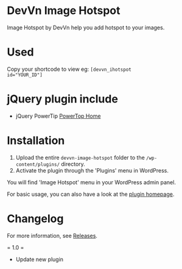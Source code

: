 # DevVn Image Hotspot

Image Hotspot by DevVn help you add hotspot to your images.

# Used

Copy your shortcode to view eg: <code>[devvn_ihotspot id="YOUR_ID"]</code>

# jQuery plugin include

- jQuery PowerTip [PowerTop Home](https://stevenbenner.github.io/jquery-powertip/)


# Installation

1. Upload the entire `devvn-image-hotspot` folder to the `/wp-content/plugins/` directory.
1. Activate the plugin through the 'Plugins' menu in WordPress.

You will find 'Image Hotspot' menu in your WordPress admin panel.

For basic usage, you can also have a look at the [plugin homepage](http://levantoan.com/devvn-image-hotspot).
# Changelog

For more information, see [Releases](http://levantoan.com/devvn-image-hotspot).

= 1.0 =

* Update new plugin
